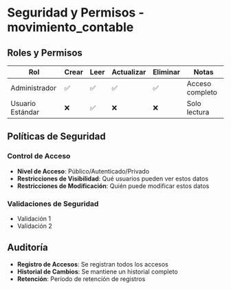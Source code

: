 # Seguridad y Permisos - movimiento_contable

## Roles y Permisos

| Rol | Crear | Leer | Actualizar | Eliminar | Notas |
|-----|-------|------|------------|----------|-------|
| Administrador | ✅ | ✅ | ✅ | ✅ | Acceso completo |
| Usuario Estándar | ❌ | ✅ | ❌ | ❌ | Solo lectura |

## Políticas de Seguridad

### Control de Acceso
- **Nivel de Acceso**: Público/Autenticado/Privado
- **Restricciones de Visibilidad**: Qué usuarios pueden ver estos datos
- **Restricciones de Modificación**: Quién puede modificar estos datos

### Validaciones de Seguridad
- Validación 1
- Validación 2

## Auditoría
- **Registro de Accesos**: Se registran todos los accesos
- **Historial de Cambios**: Se mantiene un historial completo
- **Retención**: Período de retención de registros
